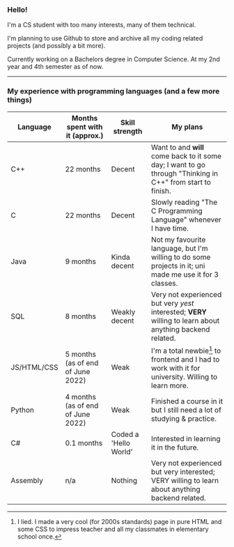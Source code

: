 ### Hello!

I'm a CS student with too many interests, many of them technical.

I'm planning to use Github to store and archive all my coding related projects (and possibly a bit more).

Currently working on a Bachelors degree in Computer Science. At my 2nd year and 4th semester as of now.

-----

### My experience with programming languages (and a few more things)

Language | Months spent with it (approx.) | Skill strength | My plans
--- | --- | --- | ---
C++ | 22 months | Decent | Want to and **will** come back to it some day; I want to go through "Thinking in C++" from start to finish.
C | 22 months | Decent | Slowly reading "The C Programming Language" whenever I have time.
Java | 9 months | Kinda decent | Not my favourite language, but I'm willing to do some projects in it; uni made me use it for 3 classes.
SQL | 8 months | Weakly decent | Very not experienced but very *yest* interested; **VERY** willing to learn about anything backend related.
JS/HTML/CSS | 5 months (as of end of June 2022) | Weak | I'm a total newbie[^1] to frontend and I had to work with it for university. Willing to learn more.
Python | 4 months (as of end of June 2022) | Weak | Finished a course in it but I still need a lot of studying & practice.
C# | 0.1 months | Coded a 'Hello World' | Interested in learning it in the future.
Assembly | n/a | Nothing | Very not experienced but very interested; VERY willing to learn about anything backend related.

[^1]: I lied. I made a very cool (for 2000s standards) page in pure HTML and some CSS to impress teacher and all my classmates in elementary school once.
